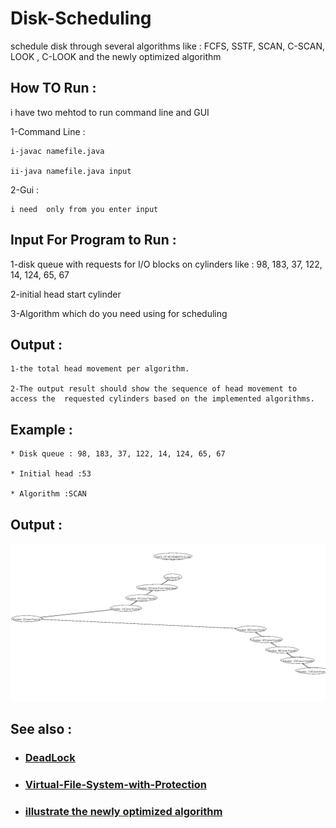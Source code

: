 # Disk-Scheduling

schedule disk through several algorithms like  : FCFS, SSTF, SCAN, C-SCAN, LOOK , C-LOOK and  the newly optimized algorithm

## How TO Run :
i have two mehtod to run command line and GUI 
 
 1-Command Line : 
 
    i-javac namefile.java
    
    ii-java namefile.java input
  
  2-Gui :
   
    i need  only from you enter input 

## Input For Program to Run :
  1-disk queue with requests for I/O blocks on cylinders like : 98, 183, 37, 122, 14, 124, 65, 67
  
  2-initial head start cylinder
  
  3-Algorithm which do you need using for scheduling
  
##  Output :
    1-the total head movement per algorithm.
    
    2-The output result should show the sequence of head movement to access the  requested cylinders based on the implemented algorithms.



## Example : 
    * Disk queue : 98, 183, 37, 122, 14, 124, 65, 67

    * Initial head :53 
    
    * Algorithm :SCAN

## Output :

![](output.png)


## See also :
 * ### [DeadLock](https://github.com/MarwanaMostafa/DeadLock)

 * ### [Virtual-File-System-with-Protection](https://github.com/MarwanaMostafa/Virtual-File-System-with-Protection)
 
 * ### [illustrate the newly optimized algorithm](https://research.ijcaonline.org/volume93/number18/pxc3896046.pdf)
